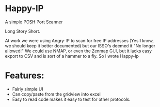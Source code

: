 # Happy-IP
A simple POSH Port Scanner

Long Story Short.

At work we were using Angry-IP to scan for free IP addresses (Yes I know, we should keep it better documented) but our ISSO's deemed it "No longer allowed!"  We could use NMAP, or even the Zenmap GUI, but it lacks easy export to CSV and is sort of a hammer to a fly.  So I wrote Happy-Ip

# Features:

* Fairly simple UI
* Can copy/paste from the gridview into excel
* Easy to read code makes it easy to test for other protocols.

